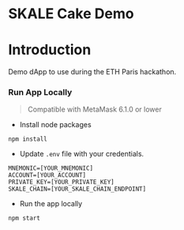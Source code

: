 
# SKALE Cake Demo

# Introduction

Demo dApp to use during the ETH Paris hackathon.


### Run App Locally

> Compatible with MetaMask 6.1.0 or lower

    
+ Install node packages

```
npm install
```

+ Update `.env` file with your credentials.

```
MNEMONIC=[YOUR_MNEMONIC]
ACCOUNT=[YOUR_ACCOUNT]
PRIVATE_KEY=[YOUR_PRIVATE_KEY]
SKALE_CHAIN=[YOUR_SKALE_CHAIN_ENDPOINT]
```

+ Run the app locally

```
npm start
```
    



